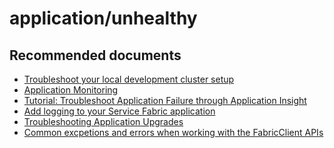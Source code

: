 <properties
	pageTitle="application/unhealthy"
	description="application/unhealthy"
	service="microsoft.servicefabric"
	resource="clusters"
	authors="chiragpa"
	displayOrder=""
	selfHelpType="generic"
	supportTopicIds="32690987"
	resourceTags=""
	productPesIds="15842"
	cloudEnvironments="public"
	articleId="95fc3a51-5d3e-4df4-aec6-7245b2b3355e"
/>

# application/unhealthy

## **Recommended documents**

* [Troubleshoot your local development cluster setup](https://docs.microsoft.com/azure/service-fabric/service-fabric-troubleshoot-local-cluster-setup)<br>
* [Application Monitoring](https://docs.microsoft.com/azure/service-fabric/service-fabric-diagnostics-overview#application-monitoring)<br>
* [Tutorial: Troubleshoot Application Failure through Application Insight](https://docs.microsoft.com/azure/service-fabric/service-fabric-diagnostics-overview#application-monitoring)<br>
* [Add logging to your Service Fabric application](https://docs.microsoft.com/azure/service-fabric/service-fabric-how-to-diagnostics-log)<br>
* [Troubleshooting Application Upgrades](https://docs.microsoft.com/azure/service-fabric/service-fabric-application-upgrade-troubleshooting)<br>
* [Common excpetions and errors when working with the FabricClient APIs](https://docs.microsoft.com/azure/service-fabric/service-fabric-errors-and-exceptions)<br>
